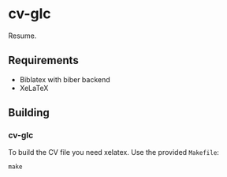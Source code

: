 cv-glc
======

Resume.

## Requirements

* Biblatex with biber backend
* XeLaTeX

## Building

### cv-glc

To build the CV file you need xelatex. Use the provided `Makefile`:

    make

